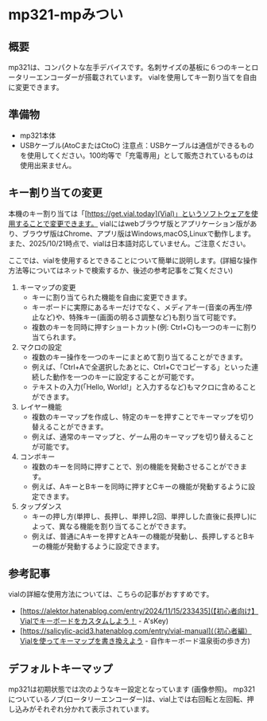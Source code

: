 # mp321-mpみつい

## 概要
mp321は、コンパクトな左手デバイスです。名刺サイズの基板に６つのキーとロータリーエンコーダーが搭載されています。
vialを使用してキー割り当てを自由に変更できます。

## 準備物
- mp321本体
- USBケーブル(AtoCまたはCtoC)
注意点：USBケーブルは通信ができるものを使用してください。100均等で「充電専用」として販売されているものは使用出来ません。

## キー割り当ての変更
本機のキー割り当ては「[https://get.vial.today](Vial)」というソフトウェアを使用することで変更できます。
vialにはwebブラウザ版とアプリケーション版があり、ブラウザ版はChrome、アプリ版はWindows,macOS,Linuxで動作します。
また、2025/10/21時点で、vialは日本語対応していません。ご注意ください。

ここでは、vialを使用するとできることについて簡単に説明します。(詳細な操作方法等についてはネットで検索するか、後述の参考記事をご覧ください)
1. キーマップの変更
   - キーに割り当てられた機能を自由に変更できます。
   - キーボードに実際にあるキーだけでなく、メディアキー(音楽の再生/停止など)や、特殊キー(画面の明るさ調整など)も割り当て可能です。
   - 複数のキーを同時に押すショートカット(例: Ctrl+C)も一つのキーに割り当てられます。
2. マクロの設定
   - 複数のキー操作を一つのキーにまとめて割り当てることができます。
   - 例えば、「Ctrl+Aで全選択したあとに、Ctrl+Cでコピーする」といった連続した動作を一つのキーに設定することが可能です。
   - テキストの入力(「Hello, World!」と入力するなど)もマクロに含めることができます。
3. レイヤー機能
   - 複数のキーマップを作成し、特定のキーを押すことでキーマップを切り替えることができます。
   - 例えば、通常のキーマップと、ゲーム用のキーマップを切り替えることが可能です。
4. コンボキー
   - 複数のキーを同時に押すことで、別の機能を発動させることができます。
   - 例えば、AキーとBキーを同時に押すとCキーの機能が発動するように設定できます。
5. タップダンス
   - キーの押し方(単押し、長押し、単押し2回、単押しした直後に長押し)によって、異なる機能を割り当てることができます。
   - 例えば、普通にAキーを押すとAキーの機能が発動し、長押しするとBキーの機能が発動するように設定できます。

## 参考記事
vialの詳細な使用方法については、こちらの記事がおすすめです。
- [https://alektor.hatenablog.com/entry/2024/11/15/233435](【初心者向け】Vialでキーボードをカスタムしよう！ - A'sKey)
- [https://salicylic-acid3.hatenablog.com/entry/vial-manual](（初心者編）Vialを使ってキーマップを書き換えよう - 自作キーボード温泉街の歩き方)


## デフォルトキーマップ
mp321は初期状態では次のようなキー設定となっています
(画像参照)。
mp321についているノブ(ロータリーエンコーダー)は、vial上では右回転と左回転、押し込みがそれぞれ分かれて表示されています。
